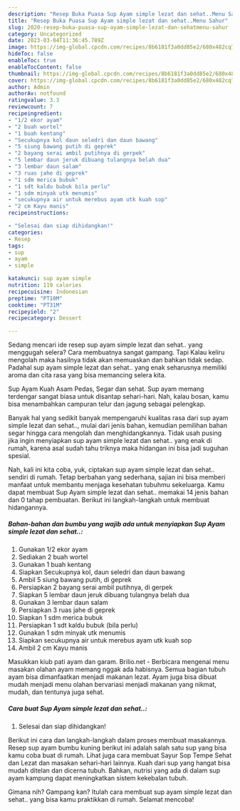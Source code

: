 ```yaml
---
description: "Resep Buka Puasa Sup Ayam simple lezat dan sehat..Menu Sahur"
title: "Resep Buka Puasa Sup Ayam simple lezat dan sehat..Menu Sahur"
slug: 2020-resep-buka-puasa-sup-ayam-simple-lezat-dan-sehatmenu-sahur
category: Uncategorized
date: 2023-03-04T11:36:45.789Z
image: https://img-global.cpcdn.com/recipes/8b6181f3a0dd85e2/680x482cq70/sup-ayam-simple-lezat-dan-sehat-foto-resep-utama.jpg
hideToc: false
enableToc: true
enableTocContent: false
thumbnail: https://img-global.cpcdn.com/recipes/8b6181f3a0dd85e2/680x482cq70/sup-ayam-simple-lezat-dan-sehat-foto-resep-utama.jpg
cover: https://img-global.cpcdn.com/recipes/8b6181f3a0dd85e2/680x482cq70/sup-ayam-simple-lezat-dan-sehat-foto-resep-utama.jpg
author: Admin
authorAv: notfound
ratingvalue: 3.3
reviewcount: 7
recipeingredient:
- "1/2 ekor ayam"
- "2 buah wortel"
- "1 buah kentang"
- "Secukupnya kol daun seledri dan daun bawang"
- "5 siung bawang putih di geprek"
- "2 bayang serai ambil putihnya di gerpek"
- "5 lembar daun jeruk dibuang tulangnya belah dua"
- "3 lembar daun salam"
- "3 ruas jahe di geprek"
- "1 sdm merica bubuk"
- "1 sdt kaldu bubuk bila perlu"
- "1 sdm minyak utk menumis"
- "secukupnya air untuk merebus ayam utk kuah sop"
- "2 cm Kayu manis"
recipeinstructions:

- "Selesai dan siap dihidangkan!"
categories:
- Resep
tags:
- sup
- ayam
- simple

katakunci: sup ayam simple 
nutrition: 119 calories
recipecuisine: Indonesian
preptime: "PT10M"
cooktime: "PT31M"
recipeyield: "2"
recipecategory: Dessert

---
```



Sedang mencari ide resep sup ayam simple lezat dan sehat.. yang menggugah selera? Cara membuatnya sangat gampang. Tapi Kalau keliru mengolah maka hasilnya tidak akan memuaskan dan bahkan tidak sedap. Padahal sup ayam simple lezat dan sehat.. yang enak seharusnya memiliki aroma dan cita rasa yang bisa memancing selera kita.


Sup Ayam Kuah Asam Pedas, Segar dan sehat. Sup ayam memang terdengar sangat biasa untuk disantap sehari-hari. Nah, kalau bosan, kamu bisa menambahkan campuran telur dan jagung sebagai pelengkap.

Banyak hal yang sedikit banyak mempengaruhi kualitas rasa dari sup ayam simple lezat dan sehat.., mulai dari jenis bahan, kemudian pemilihan bahan segar hingga cara mengolah dan menghidangkannya. Tidak usah pusing jika ingin menyiapkan sup ayam simple lezat dan sehat.. yang enak di rumah, karena asal sudah tahu triknya maka hidangan ini bisa jadi suguhan spesial.


Nah, kali ini kita coba, yuk, ciptakan sup ayam simple lezat dan sehat.. sendiri di rumah. Tetap berbahan yang sederhana, sajian ini bisa memberi manfaat untuk membantu menjaga kesehatan tubuhmu sekeluarga. Kamu dapat membuat Sup Ayam simple lezat dan sehat.. memakai 14 jenis bahan dan 0 tahap pembuatan. Berikut ini langkah-langkah untuk membuat hidangannya.

<!--inarticleads1-->

##### Bahan-bahan dan bumbu yang wajib ada untuk menyiapkan Sup Ayam simple lezat dan sehat..:

1. Gunakan 1/2 ekor ayam
1. Sediakan 2 buah wortel
1. Gunakan 1 buah kentang
1. Siapkan Secukupnya kol, daun seledri dan daun bawang
1. Ambil 5 siung bawang putih, di geprek
1. Persiapkan 2 bayang serai ambil putihnya, di gerpek
1. Siapkan 5 lembar daun jeruk dibuang tulangnya belah dua
1. Gunakan 3 lembar daun salam
1. Persiapkan 3 ruas jahe di geprek
1. Siapkan 1 sdm merica bubuk
1. Persiapkan 1 sdt kaldu bubuk (bila perlu)
1. Gunakan 1 sdm minyak utk menumis
1. Siapkan secukupnya air untuk merebus ayam utk kuah sop
1. Ambil 2 cm Kayu manis


Masukkan kiub pati ayam dan garam. Brilio.net - Berbicara mengenai menu masakan olahan ayam memang nggak ada habisnya. Semua bagian tubuh ayam bisa dimanfaatkan menjadi makanan lezat. Ayam juga bisa dibuat mudah menjadi menu olahan bervariasi menjadi makanan yang nikmat, mudah, dan tentunya juga sehat. 

<!--inarticleads2-->

##### Cara buat Sup Ayam simple lezat dan sehat..:


1. Selesai dan siap dihidangkan!

Berikut ini cara dan langkah-langkah dalam proses membuat masakannya. Resep sup ayam bumbu kuning berikut ini adalah salah satu sup yang bisa kamu coba buat di rumah. Lihat juga cara membuat Sayur Sop Tempe Sehat dan Lezat dan masakan sehari-hari lainnya. Kuah dari sup yang hangat bisa mudah ditelan dan dicerna tubuh. Bahkan, nutrisi yang ada di dalam sup ayam kampung dapat meningkatkan sistem kekebalan tubuh. 

Gimana nih? Gampang kan? Itulah cara membuat sup ayam simple lezat dan sehat.. yang bisa kamu praktikkan di rumah. Selamat mencoba!
